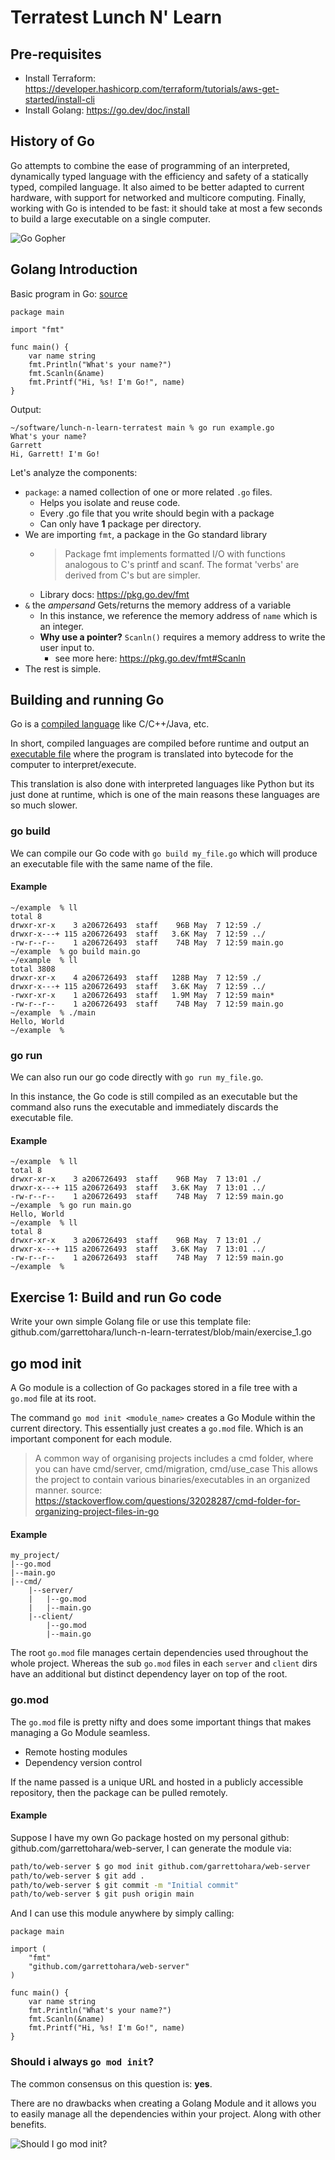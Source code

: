 # Terratest Lunch N' Learn

## Pre-requisites

- Install Terraform: https://developer.hashicorp.com/terraform/tutorials/aws-get-started/install-cli
- Install Golang: https://go.dev/doc/install


## History of Go

Go attempts to combine the ease of programming of an interpreted, dynamically typed 
language with the efficiency and safety of a statically typed, compiled language. 
It also aimed to be better adapted to current hardware, with support for networked 
and multicore computing. Finally, working with Go is intended to be fast: it should 
take at most a few seconds to build a large executable on a single computer.

![Go Gopher](./images/go-gopher.jpeg)

## Golang Introduction

Basic program in Go: [source](https://www.digitalocean.com/community/tutorials/how-to-write-your-first-program-in-go)
```Golang
package main

import "fmt"

func main() {
    var name string
    fmt.Println("What's your name?")
    fmt.Scanln(&name)
    fmt.Printf("Hi, %s! I'm Go!", name)
}
```
Output:
```
~/software/lunch-n-learn-terratest main % go run example.go
What's your name?
Garrett
Hi, Garrett! I'm Go!
```
Let's analyze the components: 

- `package`: a named collection of one or more related `.go` files.
    - Helps you isolate and reuse code.
    - Every .go file that you write should begin with a package
    - Can only have **1** package per directory.
- We are importing `fmt`, a package in the Go standard library
    - > Package fmt implements formatted I/O with functions analogous to C's 
    printf and scanf. The format 'verbs' are derived from C's but are simpler.
    - Library docs: https://pkg.go.dev/fmt
- `&` the *ampersand* Gets/returns the memory address of a variable
    - In this instance, we reference the memory address of `name`
    which is an integer.
    - **Why use a  pointer?** `Scanln()` requires a memory address
    to write the user input to.
        - see more here: https://pkg.go.dev/fmt#Scanln
- The rest is simple.

## Building and running Go

Go is a [compiled language](https://en.wikipedia.org/wiki/Compiled_language) like C/C++/Java, etc.

In short, compiled languages are compiled before runtime and output an [executable file](https://www.techtarget.com/whatis/definition/executable-file-exe-file) where the program is translated into bytecode for the computer to interpret/execute.

This translation is also done with interpreted languages like Python but its just done at runtime, which is one of the main reasons these languages are so much slower.

### go build

We can compile our Go code with `go build my_file.go` which will produce an executable file with the same name of the file.

#### Example
```
~/example  % ll
total 8
drwxr-xr-x    3 a206726493  staff    96B May  7 12:59 ./
drwxr-x---+ 115 a206726493  staff   3.6K May  7 12:59 ../
-rw-r--r--    1 a206726493  staff    74B May  7 12:59 main.go
~/example  % go build main.go
~/example  % ll
total 3808
drwxr-xr-x    4 a206726493  staff   128B May  7 12:59 ./
drwxr-x---+ 115 a206726493  staff   3.6K May  7 12:59 ../
-rwxr-xr-x    1 a206726493  staff   1.9M May  7 12:59 main*
-rw-r--r--    1 a206726493  staff    74B May  7 12:59 main.go
~/example  % ./main
Hello, World
~/example  %
```

### go run

We can also run our go code directly with `go run my_file.go`. 

In this instance, the Go code is still compiled as an executable but the command also runs the executable and immediately discards the executable file.

#### Example
```
~/example  % ll
total 8
drwxr-xr-x    3 a206726493  staff    96B May  7 13:01 ./
drwxr-x---+ 115 a206726493  staff   3.6K May  7 13:01 ../
-rw-r--r--    1 a206726493  staff    74B May  7 12:59 main.go
~/example  % go run main.go
Hello, World
~/example  % ll
total 8
drwxr-xr-x    3 a206726493  staff    96B May  7 13:01 ./
drwxr-x---+ 115 a206726493  staff   3.6K May  7 13:01 ../
-rw-r--r--    1 a206726493  staff    74B May  7 12:59 main.go
~/example  %
```

## Exercise 1: Build and run Go code 

Write your own simple Golang file or use this template file: github.com/garrettohara/lunch-n-learn-terratest/blob/main/exercise_1.go

## go mod init

A Go module is a collection of Go packages stored in a file tree with a `go.mod` file at its root.

The command `go mod init <module_name>` creates a Go Module within the current directory. This essentially just creates a `go.mod` file. Which is an important component for each module.

> A common way of organising projects includes a cmd folder, where you can have cmd/server, cmd/migration, cmd/use_case
This allows the project to contain various binaries/executables in an organized manner.
source: https://stackoverflow.com/questions/32028287/cmd-folder-for-organizing-project-files-in-go

#### Example
```
my_project/
|--go.mod
|--main.go
|--cmd/
    |--server/
    |   |--go.mod
    |   |--main.go
    |--client/
        |--go.mod
        |--main.go
```

The root `go.mod` file manages certain dependencies used throughout the whole project. Whereas the sub `go.mod` files in each `server` and `client` dirs have an additional but distinct dependency layer on top of the root.

### go.mod

The `go.mod` file is pretty nifty and does some important things that makes managing a Go Module seamless.

- Remote hosting modules
- Dependency version control


If the name passed is a unique URL and hosted in a publicly accessible repository, then the package can be pulled remotely.

#### Example

Suppose I have my own Go package hosted on my personal github: github.com/garrettohara/web-server, I can generate the module via: 
```bash
path/to/web-server $ go mod init github.com/garrettohara/web-server
path/to/web-server $ git add .
path/to/web-server $ git commit -m "Initial commit"
path/to/web-server $ git push origin main
```
And I can use this module anywhere by simply calling: 
```Golang
package main

import (
    "fmt"
    "github.com/garrettohara/web-server"
)

func main() {
    var name string
    fmt.Println("What's your name?")
    fmt.Scanln(&name)
    fmt.Printf("Hi, %s! I'm Go!", name)
}
```
### Should i always `go mod init`?

The common consensus on this question is: **yes**.

There are no drawbacks when creating a Golang Module and it allows you to easily manage all the dependencies within your project. Along with other benefits.

![Should I go mod init?](./images/go-modules.png)


